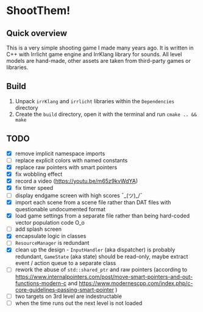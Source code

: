 ﻿# ShootThem!

## Quick overview

This is a very simple shooting game I made many years ago. It is written in C++ with Irrlicht game engine and IrrKlang library for sounds. All level models are hand-made, other assets are taken from third-party games or libraries.

## Build

1. Unpack `irrKlang` and `irrlicht` libraries within the `Dependencies` directory
2. Create the `build` directory, open it with the terminal and run `cmake .. && make`

## TODO

- [x] remove implicit namespace imports
- [ ] replace explicit colors with named constants
- [x] replace raw pointers with smart pointers
- [x] fix wobbling effect
- [x] record a video (https://youtu.be/m65z9kvWdYA)
- [x] fix timer speed
- [ ] display endgame screen with high scores ¯\_(ツ)_/¯
- [x] import each scene from a scene file rather than DAT files with questionable undocumented format
- [x] load game settings from a separate file rather than being hard-coded vector population code O_o
- [ ] add splash screen
- [x] encapsulate logic in classes
- [ ] `ResourceManager` is redundant
- [x] clean up the design - `InputHandler` (aka dispatcher) is probably redundant, `GameState` (aka state) should be read-only, maybe extract event / action queue to a separate class
- [ ] rework the abuse of `std::shared_ptr` and raw pointers (according to https://www.internalpointers.com/post/move-smart-pointers-and-out-functions-modern-c and https://www.modernescpp.com/index.php/c-core-guidelines-passing-smart-pointer )
- [ ] two targets on 3rd level are indestructable
- [ ] when the time runs out the next level is not loaded
